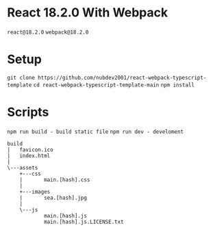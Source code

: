 # **React 18.2.0 With Webpack**
```react@18.2.0```
```webpack@18.2.0```
# **Setup**
```git clone https://github.com/nubdev2001/react-webpack-typescript-template```
```cd react-webpack-typescript-template-main```
```npm install```
# **Scripts**
```npm run build - build static file```
```npm run dev - develoment```
```
build
|   favicon.ico
|   index.html
|
\---assets
    +---css
    |       main.[hash].css
    |
    +---images
    |       sea.[hash].jpg
    |
    \---js
            main.[hash].js
            main.[hash].js.LICENSE.txt
```
